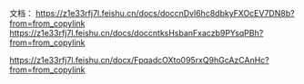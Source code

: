 文档：
https://z1e33rfj7l.feishu.cn/docs/doccnDvl6hc8dbkyFXOcEV7DN8b?from=from_copylink
https://z1e33rfj7l.feishu.cn/docs/doccntksHsbanFxaczb9PYsqPBh?from=from_copylink



https://z1e33rfj7l.feishu.cn/docx/FpqadcOXto095rxQ9hGcAzCAnHc?from=from_copylink
